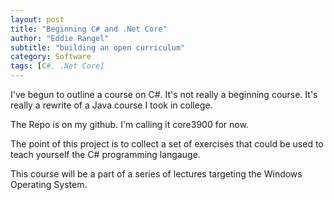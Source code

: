 ```yaml
---
layout: post
title: "Beginning C# and .Net Core"
author: "Eddie Rangel"
subtitle: "building an open curriculum"
category: Software
tags: [C#, .Net Core]
---
```


I've begun to outline a course on C#. It's not really a beginning course. It's really 
a rewrite of a Java course I took in college.

The Repo is on my github. I'm calling it core3900 for now. 

The point of this project is to collect a set of exercises that could be used to teach
yourself the C# programming langauge. 

This course will be a part of a series of lectures targeting the Windows Operating System.
